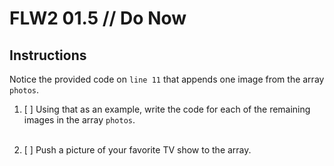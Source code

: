 # FLW2 01.5 // Do Now

## Instructions

Notice the provided code on `line 11` that appends one image from the array `photos`.

1. [ ] Using that as an example, write the code for each of the remaining images in the array `photos`.
       </br>
       </br>

2. [ ] Push a picture of your favorite TV show to the array.
